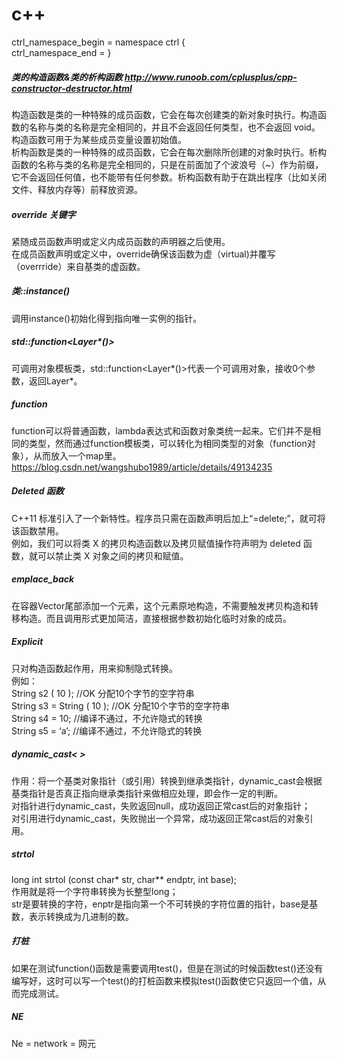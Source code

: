# c++

ctrl_namespace_begin = namespace ctrl {<br>
ctrl_namespace_end = }<br>


##### 类的构造函数&类的析构函数        http://www.runoob.com/cplusplus/cpp-constructor-destructor.html   
构造函数是类的一种特殊的成员函数，它会在每次创建类的新对象时执行。构造函数的名称与类的名称是完全相同的，并且不会返回任何类型，也不会返回 void。构造函数可用于为某些成员变量设置初始值。<br>
析构函数是类的一种特殊的成员函数，它会在每次删除所创建的对象时执行。析构函数的名称与类的名称是完全相同的，只是在前面加了个波浪号（~）作为前缀，它不会返回任何值，也不能带有任何参数。析构函数有助于在跳出程序（比如关闭文件、释放内存等）前释放资源。

##### override 关键字
紧随成员函数声明或定义内成员函数的声明器之后使用。<br>
在成员函数声明或定义中，override确保该函数为虚（virtual)并覆写（overrride）来自基类的虚函数。<br>

##### 类::instance()
调用instance()初始化得到指向唯一实例的指针。<br>

##### std::function<Layer*()>
可调用对象模板类，std::function<Layer*()>代表一个可调用对象，接收0个参数，返回Layer*。<br>

##### function
function可以将普通函数，lambda表达式和函数对象类统一起来。它们并不是相同的类型，然而通过function模板类，可以转化为相同类型的对象（function对象），从而放入一个map里。<br>
https://blog.csdn.net/wangshubo1989/article/details/49134235<br>

##### Deleted 函数
C++11 标准引入了一个新特性。程序员只需在函数声明后加上“=delete;”，就可将该函数禁用。<br>
例如，我们可以将类 X 的拷贝构造函数以及拷贝赋值操作符声明为 deleted 函数，就可以禁止类 X 对象之间的拷贝和赋值。<br>

##### emplace_back
在容器Vector尾部添加一个元素，这个元素原地构造，不需要触发拷贝构造和转移构造。而且调用形式更加简洁，直接根据参数初始化临时对象的成员。<br> 

##### Explicit
只对构造函数起作用，用来抑制隐式转换。<br>
例如：<br>
String s2 ( 10 );   //OK 分配10个字节的空字符串<br>
String s3 = String ( 10 ); //OK 分配10个字节的空字符串<br>
String s4 = 10; //编译不通过，不允许隐式的转换<br>
String s5 = ‘a’; //编译不通过，不允许隐式的转换<br>

##### dynamic_cast< > 
作用：将一个基类对象指针（或引用）转换到继承类指针，dynamic_cast会根据基类指针是否真正指向继承类指针来做相应处理，即会作一定的判断。<br> 
对指针进行dynamic_cast，失败返回null，成功返回正常cast后的对象指针； <br>
对引用进行dynamic_cast，失败抛出一个异常，成功返回正常cast后的对象引用。 <br>

##### strtol
long int strtol (const char* str, char** endptr, int base); <br>
作用就是将一个字符串转换为长整型long；<br>
str是要转换的字符，enptr是指向第一个不可转换的字符位置的指针，base是基数，表示转换成为几进制的数。 <br>

##### 打桩
如果在测试function()函数是需要调用test()，但是在测试的时候函数test()还没有编写好，这时可以写一个test()的打桩函数来模拟test()函数使它只返回一个值，从而完成测试。<br>

##### NE
Ne = network = 网元<br>
